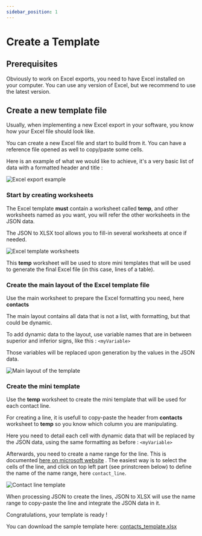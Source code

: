 ```yaml
---
sidebar_position: 1
---
```


# Create a Template

## Prerequisites

Obviously to work on Excel exports, you need to have Excel installed on your computer. You can use any version of Excel,
but we recommend to use the latest version.

## Create a new template file

Usually, when implementing a new Excel export in your software, you know how your Excel file should look like.

You can create a new Excel file and start to build from it. You can have a reference file opened as well to copy/paste
some cells.

Here is an example of what we would like to achieve, it's a very basic list of data with a formatted header and title :

![Excel export example](/img/xlsx-basic-contact-list.png)

### Start by creating worksheets

The Excel template **must** contain a worksheet called **temp**, and other worksheets named as you want, you will refer
the other worksheets in the JSON data.

The JSON to XLSX tool allows you to fill-in several worksheets at once if needed.

![Excel template worksheets](/img/xlsx-worksheets.png)

This **temp** worksheet will be used to store mini templates that will be used to generate the final Excel file (in this
case, lines of a table).

### Create the main layout of the Excel template file

Use the main worksheet to prepare the Excel formatting you need, here **contacts**

The main layout contains all data that is not a list, with formatting, but that could be dynamic.

To add dynamic data to the layout, use variable names that are in between superior and inferior signs, like
this : `<myVariable>`

Those variables will be replaced upon generation by the values in the JSON data.

![Main layout of the template](/img/xlsx-contacts-layout.png)

### Create the mini template

Use the **temp** worksheet to create the mini template that will be used for each contact line.

For creating a line, it is usefull to copy-paste the header from **contacts** worksheet to **temp** so you know which
column you are manipulating.

Here you need to detail each cell with dynamic data that will be replaced by the JSON data, using the same formatting as
before : `<myVariable>`

Afterwards, you need to create a name range for the line. This is
documented [here on microsoft website](https://support.microsoft.com/en-us/office/create-a-named-range-in-excel-adee78ff-bcf0-4283-8c29-83304ca0c29d)
. The easiest way is to select the cells of the line, and click on top left part (see prinstcreen below) to define the
name of the name range, here `contact_line`.

![Contact line template](/img/xlsx-contact-line-template.png)

When processing JSON to create the lines, JSON to XLSX will use the name range to copy-paste the line and integrate the
JSON data in it.

Congratulations, your template is ready !

You can download the sample template here: [contacts_template.xlsx](/xlsx/contacts_template.xlsx)